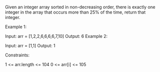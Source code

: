 Given an integer array sorted in non-decreasing order, there is exactly one integer in the array that occurs more than 25% of the time, return that integer.

 

Example 1:

Input: arr = [1,2,2,6,6,6,6,7,10]
Output: 6
Example 2:

Input: arr = [1,1]
Output: 1
 

Constraints:

1 <= arr.length <= 104
0 <= arr[i] <= 105